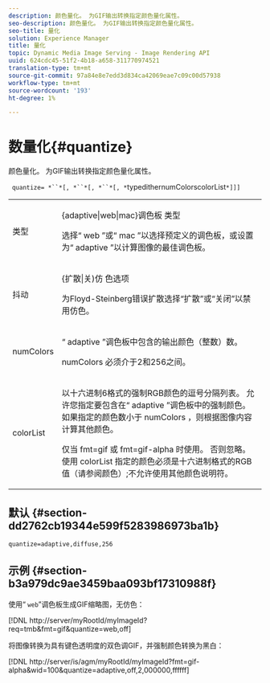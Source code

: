 ```yaml
---
description: 颜色量化。 为GIF输出转换指定颜色量化属性。
seo-description: 颜色量化。 为GIF输出转换指定颜色量化属性。
seo-title: 量化
solution: Experience Manager
title: 量化
topic: Dynamic Media Image Serving - Image Rendering API
uuid: 624cdc45-51f2-4b18-a658-311770974521
translation-type: tm+mt
source-git-commit: 97a84e8e7edd3d834ca42069eae7c09c00d57938
workflow-type: tm+mt
source-wordcount: '193'
ht-degree: 1%

---
```



# 数量化{#quantize}

颜色量化。 为GIF输出转换指定颜色量化属性。

` quantize= *``*[, *``*[, *``*[, *`typedithernumColorscolorList`*]]]`

<table id="simpletable_6BF155FCB8224E7EBFC8D8375AD26A71"> 
 <tr class="strow"> 
  <td class="stentry"> <p> <span class="codeph"> <span class="varname"> 类型  </span> </span> </p> </td> 
  <td class="stentry"> <p> <span class="codeph"> {adaptive|web|mac}调色板 </span> 类型 </p> <p>选择“ <span class="codeph"> web </span>”或“ <span class="codeph"> mac </span>”以选择预定义的调色板，或设置为“ <span class="codeph"> adaptive </span>”以计算图像的最佳调色板。 </p> </td> 
 </tr> 
 <tr class="strow"> 
  <td class="stentry"> <p> <span class="codeph"> <span class="varname"> 抖动  </span> </span> </p> </td> 
  <td class="stentry"> <p> <span class="codeph"> {扩散|关)仿 </span> 色选项 </p> <p>为Floyd-Steinberg错误扩散选择“扩散”或“关闭”以禁用仿色。 </p> </td> 
 </tr> 
 <tr class="strow"> 
  <td class="stentry"> <p> <span class="codeph"> <span class="varname"> numColors  </span> </span> </p> </td> 
  <td class="stentry"> <p>“ <span class="codeph"> adaptive </span>”调色板中包含的输出颜色（整数）数。 </p> <p> <span class="codeph"> <span class="varname"> numColors </span> </span> 必须介于2和256之间。 </p> </td> 
 </tr> 
 <tr class="strow"> 
  <td class="stentry"> <p> <span class="codeph"> <span class="varname"> colorList  </span> </span> </p> </td> 
  <td class="stentry"> <p>以十六进制6格式的强制RGB颜色的逗号分隔列表。 允许您指定要包含在“ <span class="codeph"> adaptive </span>”调色板中的强制颜色。 如果指定的颜色数小于<span class="codeph"> numColors </span>，则根据图像内容计算其他颜色。 </p> <p>仅当<span class="codeph"> fmt=gif </span>或<span class="codeph"> fmt=gif-alpha </span>时使用。 否则忽略。 使用<span class="codeph"> <span class="varname"> colorList </span> </span>指定的颜色必须是十六进制格式的RGB值（请参阅<span class="codeph">颜色</span>）;不允许使用其他颜色说明符。 </p> </td> 
 </tr> 
</table>

## 默认 {#section-dd2762cb19344e599f5283986973ba1b}

`quantize=adaptive,diffuse,256`

## 示例 {#section-b3a979dc9ae3459baa093bf17310988f}

使用“ `web`”调色板生成GIF缩略图，无仿色：

[!DNL http://server/myRootId/myImageId?req=tmb&fmt=gif&quantize=web,off]

将图像转换为具有键色透明度的双色调GIF，并强制颜色转换为黑白：

[!DNL http://server/is/agm/myRootId/myImageId?fmt=gif-alpha&wid=100&quantize=adaptive,off,2,000000,ffffff]
